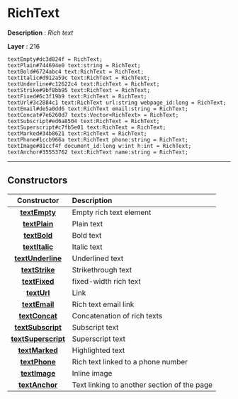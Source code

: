 # RichText

**Description** : *Rich text*

**Layer** : 216

```tl
textEmpty#dc3d824f = RichText;
textPlain#744694e0 text:string = RichText;
textBold#6724abc4 text:RichText = RichText;
textItalic#d912a59c text:RichText = RichText;
textUnderline#c12622c4 text:RichText = RichText;
textStrike#9bf8bb95 text:RichText = RichText;
textFixed#6c3f19b9 text:RichText = RichText;
textUrl#3c2884c1 text:RichText url:string webpage_id:long = RichText;
textEmail#de5a0dd6 text:RichText email:string = RichText;
textConcat#7e6260d7 texts:Vector<RichText> = RichText;
textSubscript#ed6a8504 text:RichText = RichText;
textSuperscript#c7fb5e01 text:RichText = RichText;
textMarked#34b8621 text:RichText = RichText;
textPhone#1ccb966a text:RichText phone:string = RichText;
textImage#81ccf4f document_id:long w:int h:int = RichText;
textAnchor#35553762 text:RichText name:string = RichText;
```

---

## Constructors

| Constructor | Description |
| :---: | :--- |
| [**textEmpty**](constructor/textEmpty) | Empty rich text element |
| [**textPlain**](constructor/textPlain) | Plain text |
| [**textBold**](constructor/textBold) | Bold text |
| [**textItalic**](constructor/textItalic) | Italic text |
| [**textUnderline**](constructor/textUnderline) | Underlined text |
| [**textStrike**](constructor/textStrike) | Strikethrough text |
| [**textFixed**](constructor/textFixed) | fixed-width rich text |
| [**textUrl**](constructor/textUrl) | Link |
| [**textEmail**](constructor/textEmail) | Rich text email link |
| [**textConcat**](constructor/textConcat) | Concatenation of rich texts |
| [**textSubscript**](constructor/textSubscript) | Subscript text |
| [**textSuperscript**](constructor/textSuperscript) | Superscript text |
| [**textMarked**](constructor/textMarked) | Highlighted text |
| [**textPhone**](constructor/textPhone) | Rich text linked to a phone number |
| [**textImage**](constructor/textImage) | Inline image |
| [**textAnchor**](constructor/textAnchor) | Text linking to another section of the page |